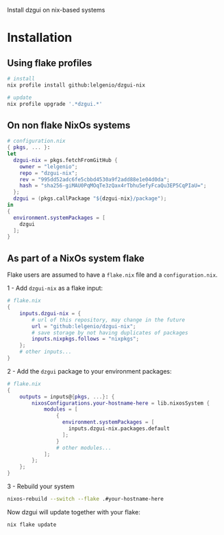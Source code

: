 Install dzgui on nix-based systems

# Installation

## Using flake profiles

```sh
# install
nix profile install github:lelgenio/dzgui-nix

# update
nix profile upgrade '.*dzgui.*'
```

## On non flake NixOs systems

```nix
# configuration.nix
{ pkgs, ... }:
let
  dzgui-nix = pkgs.fetchFromGitHub {
    owner = "lelgenio";
    repo = "dzgui-nix";
    rev = "995dd52adc6fe5cbbd4530a9f2add88e1e04d0da";
    hash = "sha256-giMAU0PqMOqTe3zQax4rTbhu5efyFcaQu3EP5CqPIaU=";
  };
  dzgui = (pkgs.callPackage "${dzgui-nix}/package");
in
{
  environment.systemPackages = [
    dzgui
  ];
}
```

## As part of a NixOs system flake

Flake users are assumed to have a `flake.nix` file and a `configuration.nix`.

1 - Add `dzgui-nix` as a flake input:

```nix
# flake.nix
{
    inputs.dzgui-nix = {
        # url of this repository, may change in the future
        url = "github:lelgenio/dzgui-nix";
        # save storage by not having duplicates of packages
        inputs.nixpkgs.follows = "nixpkgs";
    };
    # other inputs...
}
```

2 - Add the `dzgui` package to your environment packages:

```nix
# flake.nix
{
    outputs = inputs@{pkgs, ...}: {
        nixosConfigurations.your-hostname-here = lib.nixosSystem {
            modules = [
                {
                  environment.systemPackages = [
                    inputs.dzgui-nix.packages.default
                  ];
                }
                # other modules...
            ];
        };
    };
}
```

3 - Rebuild your system

```sh
nixos-rebuild --switch --flake .#your-hostname-here
```

Now dzgui will update together with your flake:

```sh
nix flake update
```
